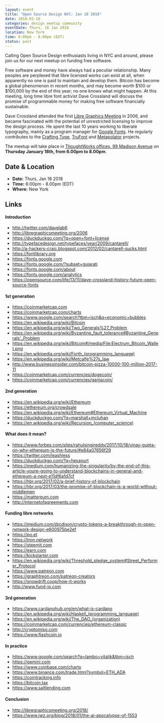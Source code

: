 ```yaml
---
layout: event
title: "Open Source Design NYC: Jan 18 2018"
date: 2018-01-18
categories: design meetup community
eventDate: Thurs, 18 Jan 2018
location: New York
time: 6:00pm - 8.00pm (EDT)
status: past
---
```


Calling Open Source Design enthusiasts living in NYC and around, please join us for our next meetup on funding free software.

Free software and money have always had a peculiar relationship.
Many peoples are perplexed that libre licensed works can exist at all, when apparently no one is paid to maintain and develop them.
Bitcoin has become a global phenomenon in recent months, and may become worth $100 or $100,000 by the end of this year;
no one knows what might happen.
At this meeting, long time libre font activist Dave Crossland will discuss the promise of programmable money for making free software financially sustainable.

Dave Crossland attended the first [Libre Graphics Meeting](https://libregraphicsmeeting.org) in 2006, and became fascinated with the potential of unrestricted licensing to improve the design process.
He spent the last 10 years working to liberate typography, mainly as a program manager for [Google Fonts](https://fonts.google.com).
He regularly contributes to the [Crafting Type](https://craftingtype.com), [TruFont](https://trufont.github.io) and [Metapolator](https://metapolator.com) projects.

The meetup will take place in [ThoughtWorks offices, 99 Madison Avenue](https://www.google.com/maps/place/ThoughtWorks,+Inc./@40.7446828,-73.9870632,17z/data=!4m5!3m4!1s0x89c259a7c4fab243:0x7a7b1b141a048edf!8m2!3d40.7446828!4d-73.9848745) on **Thursday January 18th, from 6.00pm to 8.00pm**.

## Date & Location

- **Date:** Thurs, Jan 18 2018
- **Time:** 6:00pm - 8.00pm (EDT)
- **Where:** New York

## Links

#### Introduction

- <http://twitter.com/davelab6>
- <http://libregraphicsmeeting.org/2006>
- <https://duckduckgo.com/?q=open+font+license>
- <http://typefacedesign.net/typefaces/year/2009/cantarell/>
- <http://a-hackers-craic.blogspot.com/2012/02/cantarell-sucks.html>
- <https://fontlibrary.org>
- <https://fonts.google.com>
- <https://fonts.google.com/?subset=gujarati>
- <https://fonts.google.com/about>
- <https://fonts.google.com/analytics>
- <https://opensource.com/life/13/11/dave-crossland-history-future-open-source-fonts>

#### 1st generation

- <https://coinmarketcap.com>
- <https://coinmarketcap.com/charts>
- <https://www.google.com/search?tbm=isch&q=economic+bubbles>
- <https://en.wikipedia.org/wiki/Bitcoin>
- <https://en.wikipedia.org/wiki/Two_Generals%27_Problem>
- <https://en.wikipedia.org/wiki/Byzantine_fault_tolerance#Byzantine_Generals'_Problem>
- <https://en.wikipedia.org/wiki/Bitcoin#/media/File:Electrum_Bitcoin_Wallet.png>
- <https://en.wikipedia.org/wiki/Forth_(programming_language)>
- <https://en.wikipedia.org/wiki/Metcalfe%27s_law>
- <http://www.businessinsider.com/bitcoin-pizza-10000-100-million-2017-11>
- <https://coinmarketcap.com/currencies/dogecoin/>
- <https://coinmarketcap.com/currencies/ganjacoin/>

#### 2nd generation

- <https://en.wikipedia.org/wiki/Ethereum>
- <https://ethereum.org/crowdsale>
- <https://en.wikipedia.org/wiki/Ethereum#Ethereum_Virtual_Machine>
- <https://duckduckgo.com/?q=marshall+mcluhan>
- <https://en.wikipedia.org/wiki/Recursion_(computer_science)>

#### What does it mean?

- <https://www.forbes.com/sites/rahulsingireddy/2017/10/18/vinay-gupta-on-why-ethereum-is-the-future/#e84a07656f29>
- <https://twitter.com/leashless>
- <https://duckduckgo.com/?q=hexayurt>
- <https://medium.com/humanizing-the-singularity/by-the-end-of-this-article-youre-going-to-understand-blockchains-in-general-and-ethereum-a-next-e11df6a1d7cf>
- <https://hbr.org/2017/02/a-brief-history-of-blockchain>
- <https://hbr.org/2017/03/the-promise-of-blockchain-is-a-world-without-middlemen>
- <https://mattereum.com>
- <http://internetofagreements.com>

#### Funding libre networks

- <https://medium.com/@cdixon/crypto-tokens-a-breakthrough-in-open-network-design-e600975be2ef>
- <https://po.et>
- <https://tron.network>
- <https://steemit.com>
- <https://earn.com>
- <https://kickstarter.com>
- <https://en.wikipedia.org/wiki/Threshold_pledge_system#Street_Performer_Protocol>
- <https://www.patreon.com>
- <https://graphtreon.com/patreon-creators>
- <https://snowdrift.coop/how-it-works>
- <http://www.fund-io.com>

#### 3rd generation

- <https://www.cardanohub.org/en/what-is-cardano>
- <https://en.wikipedia.org/wiki/Haskell_(programming_language)>
- <https://en.wikipedia.org/wiki/The_DAO_(organization)>
- <https://coinmarketcap.com/currencies/ethereum-classic>
- <http://cryptomiso.com>
- <https://www.flashcoin.io>

#### In practice

- <https://www.google.com/search?q=lambo+vitalik&tbm=isch>
- <https://gemini.com>
- <https://www.coinbase.com/charts>
- <https://www.binance.com/trade.html?symbol=ETH_ADA>
- <https://cointracking.info>
- <https://bitcoin.tax>
- <https://www.saltlending.com>

#### Conclusion

- <http://libregraphicsmeeting.org/2018/>
- <https://www.jwz.org/blog/2018/01/the-ai-apocalypse-of-1553>
